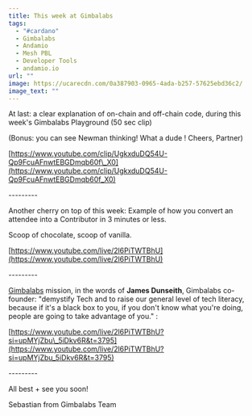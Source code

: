 ```yaml
---
title: This week at Gimbalabs
tags:
  - "#cardano"
  - Gimbalabs
  - Andamio
  - Mesh PBL
  - Developer Tools
  - andamio.io
url: ""
image: https://ucarecdn.com/0a387903-0965-4ada-b257-57625ebd36c2/
image_text: ""
---
```


At last: a clear explanation of on-chain and off-chain code, during this week's Gimbalabs Playground (50 sec clip)

(Bonus: you can see Newman thinking! What a dude ! Cheers, Partner)

[https://www.youtube.com/clip/UgkxduDQ54U-Qp9FcuAFnwtEBGDmqb60f\_X0](https://www.youtube.com/clip/UgkxduDQ54U-Qp9FcuAFnwtEBGDmqb60f_X0)

\---------

Another cherry on top of this week: Example of how you convert an attendee into a Contributor in 3 minutes or less.

Scoop of chocolate, scoop of vanilla.

[https://www.youtube.com/live/2l6PiTWTBhU](https://www.youtube.com/live/2l6PiTWTBhU)

\---------

[Gimbalabs](https://gimbalabs.com/gimbalgrid) mission, in the words of **James Dunseith**, Gimbalabs co-founder: "demystify Tech and to raise our general level of tech literacy, because if it's a black box to you, if you don't know what you're doing, people are going to take advantage of you." :

[https://www.youtube.com/live/2l6PiTWTBhU?si=upMYjZbu\_5iDkv6R&t=3795](https://www.youtube.com/live/2l6PiTWTBhU?si=upMYjZbu_5iDkv6R&t=3795)

\---------

All best + see you soon!

Sebastian from Gimbalabs Team
